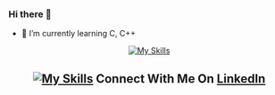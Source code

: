 ### Hi there 👋

- 🌱 I’m currently learning C, C++
  
<div align="center">

[![My Skills](https://skillicons.dev/icons?i=html,css,vscode,vim,py,c,cpp,arduino,java)](https://skillicons.dev)

## [![My Skills](https://skillicons.dev/icons?i=linkedin)](https://www.linkedin.com/in/corentin-papot-b30462264/) Connect With Me On [LinkedIn](https://www.linkedin.com/in/corentin-papot-b30462264/)
